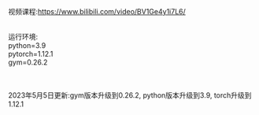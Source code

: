 视频课程:https://www.bilibili.com/video/BV1Ge4y1i7L6/

<br>
运行环境:
<br>
python=3.9
<br>
pytorch=1.12.1
<br>
gym=0.26.2

<br><br>
2023年5月5日更新:gym版本升级到0.26.2, python版本升级到3.9, torch升级到1.12.1
